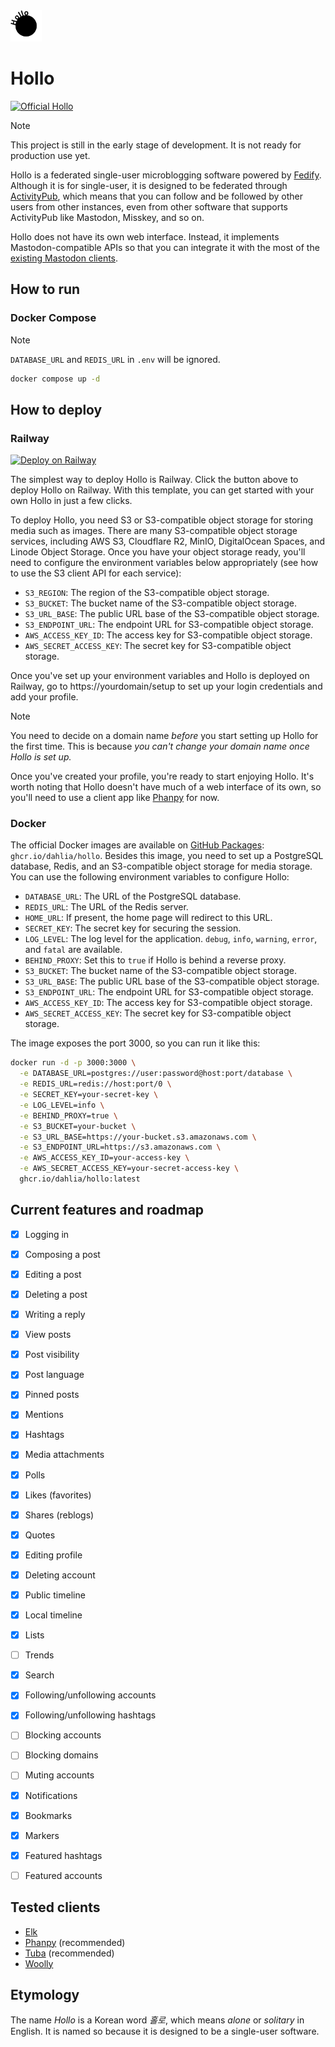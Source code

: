 <picture>
  <source srcset="logo-white.svg" media="(prefers-color-scheme: dark)">
  <img src="logo-black.svg" width="50" height="50">
</picture>


Hollo
=====

[![Official Hollo][Official Hollo badge]][Official Hollo]

> [!NOTE]
> This project is still in the early stage of development.  It is not ready for
> production use yet.

Hollo is a federated single-user microblogging software powered by [Fedify].
Although it is for single-user, it is designed to be federated through
[ActivityPub], which means that you can follow and be followed by other users
from other instances, even from other software that supports ActivityPub like
Mastodon, Misskey, and so on.

Hollo does not have its own web interface.  Instead, it implements
Mastodon-compatible APIs so that you can integrate it with the most of
the [existing Mastodon clients](#tested-clients).

[Official Hollo]: https://hollo.social/@hollo
[Official Hollo badge]: https://fedi-badge.deno.dev/@hollo@hollo.social/followers.svg
[Fedify]: https://fedify.dev/
[ActivityPub]: https://www.w3.org/TR/activitypub/


How to run
----------

### Docker Compose

> [!NOTE]
> `DATABASE_URL` and `REDIS_URL` in `.env` will be ignored.

~~~~ sh
docker compose up -d
~~~~


How to deploy
-------------

### Railway

[![Deploy on Railway][]][Railway template]

The simplest way to deploy Hollo is Railway.  Click the button above to deploy
Hollo on Railway.  With this template, you can get started with your own Hollo
in just a few clicks.

To deploy Hollo, you need S3 or S3-compatible object storage for storing media
such as images.  There are many S3-compatible object storage services,
including AWS S3, Cloudflare R2, MinIO, DigitalOcean Spaces, and Linode Object
Storage.  Once you have your object storage ready, you'll need to configure
the environment variables below appropriately (see how to use the S3 client API
for each service):

 -  `S3_REGION`: The region of the S3-compatible object storage.
 -  `S3_BUCKET`: The bucket name of the S3-compatible object storage.
 -  `S3_URL_BASE`: The public URL base of the S3-compatible object storage.
 -  `S3_ENDPOINT_URL`: The endpoint URL for S3-compatible object storage.
 -  `AWS_ACCESS_KEY_ID`: The access key for S3-compatible object storage.
 -  `AWS_SECRET_ACCESS_KEY`: The secret key for S3-compatible object storage.

Once you've set up your environment variables and Hollo is deployed on Railway,
go to https://yourdomain/setup to set up your login credentials and add your
profile.

> [!NOTE]
> You need to decide on a domain name *before* you start setting up Hollo for
> the first time. This is because *you can't change your domain name once
> Hollo is set up.*

Once you've created your profile, you're ready to start enjoying Hollo.
It's worth noting that Hollo doesn't have much of a web interface of its own,
so you'll need to use a client app like [Phanpy] for now.

[Deploy on Railway]: https://railway.app/button.svg
[Railway template]: https://railway.app/template/eopPyH?referralCode=qeEK5G

### Docker

The official Docker images are available on [GitHub Packages]:
`ghcr.io/dahlia/hollo`.  Besides this image, you need to set up a PostgreSQL
database, Redis, and an S3-compatible object storage for media storage.
You can use the following environment variables to configure Hollo:

 -  `DATABASE_URL`: The URL of the PostgreSQL database.
 -  `REDIS_URL`: The URL of the Redis server.
 -  `HOME_URL`: If present, the home page will redirect to this URL.
 -  `SECRET_KEY`: The secret key for securing the session.
 -  `LOG_LEVEL`: The log level for the application.  `debug`, `info`, `warning`,
    `error`, and `fatal` are available.
 -  `BEHIND_PROXY`: Set this to `true` if Hollo is behind a reverse proxy.
 -  `S3_BUCKET`: The bucket name of the S3-compatible object storage.
 -  `S3_URL_BASE`: The public URL base of the S3-compatible object storage.
 -  `S3_ENDPOINT_URL`: The endpoint URL for S3-compatible object storage.
 -  `AWS_ACCESS_KEY_ID`: The access key for S3-compatible object storage.
 -  `AWS_SECRET_ACCESS_KEY`: The secret key for S3-compatible object storage.

The image exposes the port 3000, so you can run it like this:

~~~~ sh
docker run -d -p 3000:3000 \
  -e DATABASE_URL=postgres://user:password@host:port/database \
  -e REDIS_URL=redis://host:port/0 \
  -e SECRET_KEY=your-secret-key \
  -e LOG_LEVEL=info \
  -e BEHIND_PROXY=true \
  -e S3_BUCKET=your-bucket \
  -e S3_URL_BASE=https://your-bucket.s3.amazonaws.com \
  -e S3_ENDPOINT_URL=https://s3.amazonaws.com \
  -e AWS_ACCESS_KEY_ID=your-access-key \
  -e AWS_SECRET_ACCESS_KEY=your-secret-access-key \
  ghcr.io/dahlia/hollo:latest
~~~~

[GitHub Packages]: https://github.com/dahlia/hollo/pkgs/container/hollo


Current features and roadmap
----------------------------

- [x] Logging in
- [x] Composing a post
- [x] Editing a post
- [x] Deleting a post
- [x] Writing a reply
- [x] View posts
- [x] Post visibility
- [x] Post language
- [x] Pinned posts
- [x] Mentions
- [x] Hashtags
- [x] Media attachments
- [x] Polls
- [x] Likes (favorites)
- [x] Shares (reblogs)
- [x] Quotes
- [x] Editing profile
- [x] Deleting account
- [x] Public timeline
- [x] Local timeline
- [x] Lists
- [ ] Trends
- [x] Search
- [x] Following/unfollowing accounts
- [x] Following/unfollowing hashtags
- [ ] Blocking accounts
- [ ] Blocking domains
- [ ] Muting accounts
- [x] Notifications
- [x] Bookmarks
- [x] Markers
- [x] Featured hashtags
- [ ] Featured accounts


Tested clients
--------------

 -  [Elk]
 -  [Phanpy] (recommended)
 -  [Tuba] (recommended)
 -  [Woolly]

[Elk]: https://elk.zone/
[Phanpy]: https://phanpy.social/
[Tuba]: https://tuba.geopjr.dev/
[Woolly]: https://apps.apple.com/us/app/woolly-for-mastodon/id6444360628


Etymology
---------

The name *Hollo* is a Korean word *홀로*, which means *alone* or *solitary* in
English.  It is named so because it is designed to be a single-user software.

<!-- cSpell: ignore Misskey -->

